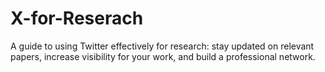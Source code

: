 # X-for-Reserach
A guide to using Twitter effectively for research: stay updated on relevant papers, increase visibility for your work, and build a professional network.
